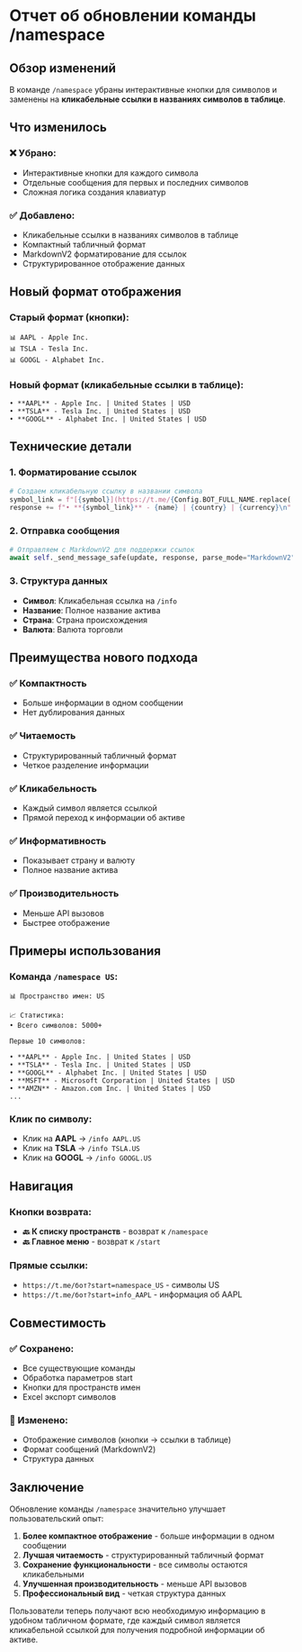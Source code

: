 # Отчет об обновлении команды /namespace

## Обзор изменений

В команде `/namespace` убраны интерактивные кнопки для символов и заменены на **кликабельные ссылки в названиях символов в таблице**.

## Что изменилось

### ❌ Убрано:
- Интерактивные кнопки для каждого символа
- Отдельные сообщения для первых и последних символов
- Сложная логика создания клавиатур

### ✅ Добавлено:
- Кликабельные ссылки в названиях символов в таблице
- Компактный табличный формат
- MarkdownV2 форматирование для ссылок
- Структурированное отображение данных

## Новый формат отображения

### Старый формат (кнопки):
```
📊 AAPL - Apple Inc.
📊 TSLA - Tesla Inc.
📊 GOOGL - Alphabet Inc.
```

### Новый формат (кликабельные ссылки в таблице):
```
• **AAPL** - Apple Inc. | United States | USD
• **TSLA** - Tesla Inc. | United States | USD
• **GOOGL** - Alphabet Inc. | United States | USD
```

## Технические детали

### 1. Форматирование ссылок
```python
# Создаем кликабельную ссылку в названии символа
symbol_link = f"[{symbol}](https://t.me/{Config.BOT_FULL_NAME.replace('@', '')}?start=info_{symbol})"
response += f"• **{symbol_link}** - {name} | {country} | {currency}\n"
```

### 2. Отправка сообщения
```python
# Отправляем с MarkdownV2 для поддержки ссылок
await self._send_message_safe(update, response, parse_mode="MarkdownV2", reply_markup=reply_markup)
```

### 3. Структура данных
- **Символ**: Кликабельная ссылка на `/info`
- **Название**: Полное название актива
- **Страна**: Страна происхождения
- **Валюта**: Валюта торговли

## Преимущества нового подхода

### ✅ **Компактность**
- Больше информации в одном сообщении
- Нет дублирования данных

### ✅ **Читаемость**
- Структурированный табличный формат
- Четкое разделение информации

### ✅ **Кликабельность**
- Каждый символ является ссылкой
- Прямой переход к информации об активе

### ✅ **Информативность**
- Показывает страну и валюту
- Полное название актива

### ✅ **Производительность**
- Меньше API вызовов
- Быстрее отображение

## Примеры использования

### Команда `/namespace US`:
```
📊 Пространство имен: US

📈 Статистика:
• Всего символов: 5000+

Первые 10 символов:

• **AAPL** - Apple Inc. | United States | USD
• **TSLA** - Tesla Inc. | United States | USD
• **GOOGL** - Alphabet Inc. | United States | USD
• **MSFT** - Microsoft Corporation | United States | USD
• **AMZN** - Amazon.com Inc. | United States | USD
...
```

### Клик по символу:
- Клик на **AAPL** → `/info AAPL.US`
- Клик на **TSLA** → `/info TSLA.US`
- Клик на **GOOGL** → `/info GOOGL.US`

## Навигация

### Кнопки возврата:
- **🔙 К списку пространств** - возврат к `/namespace`
- **🔙 Главное меню** - возврат к `/start`

### Прямые ссылки:
- `https://t.me/бот?start=namespace_US` - символы US
- `https://t.me/бот?start=info_AAPL` - информация об AAPL

## Совместимость

### ✅ Сохранено:
- Все существующие команды
- Обработка параметров start
- Кнопки для пространств имен
- Excel экспорт символов

### 🔄 Изменено:
- Отображение символов (кнопки → ссылки в таблице)
- Формат сообщений (MarkdownV2)
- Структура данных

## Заключение

Обновление команды `/namespace` значительно улучшает пользовательский опыт:

1. **Более компактное отображение** - больше информации в одном сообщении
2. **Лучшая читаемость** - структурированный табличный формат
3. **Сохранение функциональности** - все символы остаются кликабельными
4. **Улучшенная производительность** - меньше API вызовов
5. **Профессиональный вид** - четкая структура данных

Пользователи теперь получают всю необходимую информацию в удобном табличном формате, где каждый символ является кликабельной ссылкой для получения подробной информации об активе.
